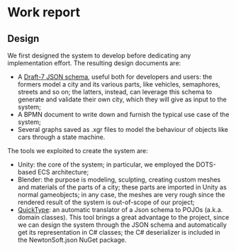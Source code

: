 # Work report

## Design

We first designed the system to develop before dedicating any implementation effort. The resulting design documents are:

- A [Draft-7 JSON schema](<./City design.json>), useful both for developers and users: the formers model a city and its various parts, like vehicles, semaphores, streets and so on; the latters, instead, can leverage this schema to generate and validate their own city, which they will give as input to the system;
- A BPMN document to write down and furnish the typical use case of the system;
- Several graphs saved as .xgr files to model the behaviour of objects like cars through a state machine.

The tools we exploited to create the system are:

- Unity: the core of the system; in particular, we employed the DOTS-based ECS architecture;
- Blender: the purpose is modeling, sculpting, creating custom meshes and materials of the parts of a city; these parts are imported in Unity as normal gameobjects; in any case, the meshes are very rough since the rendered result of the system is out-of-scope of our project;
- [QuickType](https://app.quicktype.io/?l=csharp): an automatic translator of a Json schema to POJOs (a.k.a. domain classes). This tool brings a great advantage to the project, since we can design the system through the JSON schema and automatically get its representation in C# classes; the C# deserializer is included in the NewtonSoft.json NuGet package.
